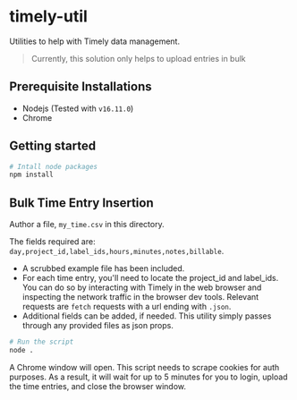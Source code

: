 # timely-util

Utilities to help with Timely data management.

> Currently, this solution only helps to upload entries in bulk

## Prerequisite Installations

* Nodejs (Tested with `v16.11.0`)
* Chrome

## Getting started

```sh
# Intall node packages
npm install
```

## Bulk Time Entry Insertion

Author a file, `my_time.csv` in this directory.

The fields required are: `day,project_id,label_ids,hours,minutes,notes,billable`.

* A scrubbed example file has been included.
* For each time entry, you'll need to locate the project_id and label_ids.  You can
do so by interacting with Timely in the web browser and inspecting the network traffic
in the browser dev tools.  Relevant requests are `fetch` requests with a url ending
with `.json`.
* Additional fields can be added, if needed.  This utility simply passes through
any provided files as json props.


```sh
# Run the script
node .
```



A Chrome window will open.  This script needs to scrape cookies for auth purposes.
As a result, it will wait for up to 5 minutes for you to login, upload the time entries,
and close the browser window.
